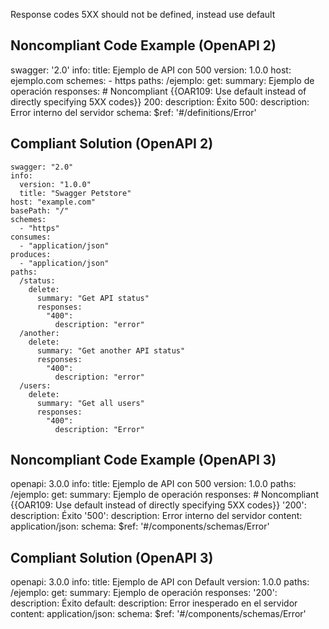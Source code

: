 Response codes 5XX should not be defined, instead use default

Noncompliant Code Example (OpenAPI 2)
-------------------------------------

  swagger: '2.0'
  info:
    title: Ejemplo de API con 500
    version: 1.0.0
  host: ejemplo.com
  schemes:
    - https
  paths:
    /ejemplo:
      get:
        summary: Ejemplo de operación
        responses: \# Noncompliant {{OAR109: Use default instead of directly specifying 5XX codes}}
          200:
            description: Éxito
          500:
            description: Error interno del servidor
            schema:
              $ref: '#/definitions/Error'

Compliant Solution (OpenAPI 2)
------------------------------

    swagger: "2.0"
    info:
      version: "1.0.0"
      title: "Swagger Petstore"
    host: "example.com"
    basePath: "/"
    schemes:
      - "https"
    consumes:
      - "application/json"
    produces:
      - "application/json"
    paths:
      /status:
        delete:
          summary: "Get API status"
          responses:
            "400":
              description: "error"
      /another:
        delete:
          summary: "Get another API status"
          responses:
            "400":
              description: "error"
      /users:
        delete: 
          summary: "Get all users"
          responses: 
            "400":
              description: "Error"

Noncompliant Code Example (OpenAPI 3)
-------------------------------------

  openapi: 3.0.0
  info:
    title: Ejemplo de API con 500
    version: 1.0.0
  paths:
    /ejemplo:
      get:
        summary: Ejemplo de operación
        responses: \# Noncompliant {{OAR109: Use default instead of directly specifying 5XX codes}}
          '200':
            description: Éxito
          '500':
            description: Error interno del servidor
            content:
              application/json:
                schema:
                  $ref: '#/components/schemas/Error'

Compliant Solution (OpenAPI 3)
------------------------------

  openapi: 3.0.0
  info:
    title: Ejemplo de API con Default
    version: 1.0.0
  paths:
    /ejemplo:
      get:
        summary: Ejemplo de operación
        responses:
          '200':
            description: Éxito
          default:
            description: Error inesperado en el servidor
            content:
              application/json:
                schema:
                  $ref: '#/components/schemas/Error'